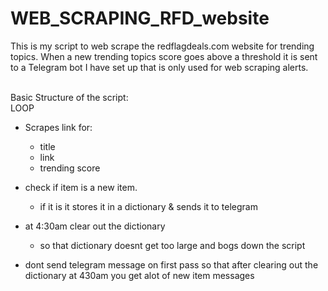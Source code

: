 # WEB_SCRAPING_RFD_website

This is my script to web scrape the redflagdeals.com website for trending topics. When a new trending topics score goes above a threshold it is sent to a Telegram bot I have set up that is only used for web scraping alerts.<br><br>



Basic Structure of the script:<br>
LOOP<br>
- Scrapes link for:
  - title
  - link
  - trending score

- check if item is a new item.
    - if it is it stores it in a dictionary & sends it to telegram

- at 4:30am clear out the dictionary
    - so that dictionary doesnt get too large and bogs down the script
- dont send telegram message on first pass so that after clearing out the dictionary at 430am you get alot of new item messages
